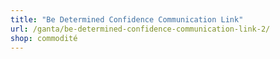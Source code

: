 ```yaml
---
title: "Be Determined Confidence Communication Link"
url: /ganta/be-determined-confidence-communication-link-2/
shop: commodité
---
```


